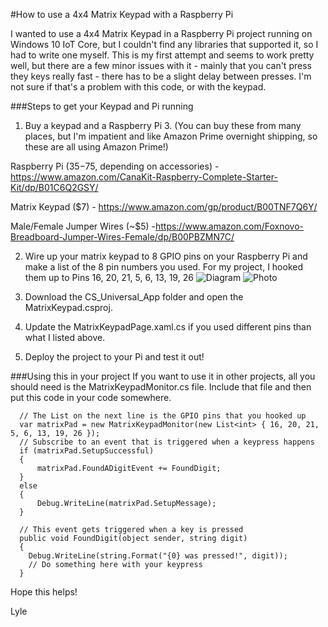 #How to use a 4x4 Matrix Keypad with a Raspberry Pi

I wanted to use a 4x4 Matrix Keypad in a Raspberry Pi project running on Windows 10 IoT Core, but I couldn't find any libraries that supported it, so I had to write one myself.  This is my first attempt and seems to work pretty well, but there are a few minor issues with it - mainly that you can't press they keys really fast - there has to be a slight delay between presses.  I'm not sure if that's a problem with this code, or with the keypad.  

###Steps to get your Keypad and Pi running
1. Buy a keypad and a Raspberry Pi 3. (You can buy these from many places, but I'm impatient and like Amazon Prime overnight shipping, so these are all using Amazon Prime!)

  Raspberry Pi ($35-$75, depending on accessories) - https://www.amazon.com/CanaKit-Raspberry-Complete-Starter-Kit/dp/B01C6Q2GSY/  
  
  Matrix Keypad ($7) - https://www.amazon.com/gp/product/B00TNF7Q6Y/
  
  Male/Female Jumper Wires (~$5) -https://www.amazon.com/Foxnovo-Breadboard-Jumper-Wires-Female/dp/B00PBZMN7C/
  
  
2. Wire up your matrix keypad to 8 GPIO pins on your Raspberry Pi and make a list of the 8 pin numbers you used.
   For my project, I hooked them up to Pins 16, 20, 21, 5, 6, 13, 19, 26
   ![Diagram](https://raw.githubusercontent.com/lluppes/pikeypad/master/Pi_Keypad_Wiring.png)
   ![Photo](https://raw.githubusercontent.com/lluppes/pikeypad/master/Pi_Keypad_Picture.jpg)

3. Download the CS_Universal_App folder and open the MatrixKeypad.csproj.

4. Update the MatrixKeypadPage.xaml.cs if you used different pins than what I listed above.

5. Deploy the project to your Pi and test it out!

###Using this in your project
If you want to use it in other projects, all you should need is the MatrixKeypadMonitor.cs file.   Include that file and then put this code in your code somewhere.
```
  // The List on the next line is the GPIO pins that you hooked up
  var matrixPad = new MatrixKeypadMonitor(new List<int> { 16, 20, 21, 5, 6, 13, 19, 26 });
  // Subscribe to an event that is triggered when a keypress happens
  if (matrixPad.SetupSuccessful)
  {
      matrixPad.FoundADigitEvent += FoundDigit;
  }
  else
  {
      Debug.WriteLine(matrixPad.SetupMessage);
  }
  
  // This event gets triggered when a key is pressed
  public void FoundDigit(object sender, string digit)
  {
    Debug.WriteLine(string.Format("{0} was pressed!", digit));
    // Do something here with your keypress
  }
```

Hope this helps!

Lyle
